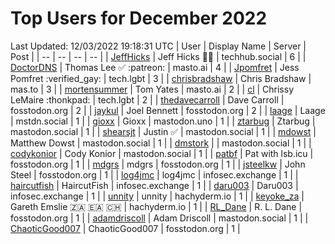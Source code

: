 # Top Users for December 2022
Last Updated: 12/03/2022 19:18:31 UTC
| User | Display Name | Server | Post |
| -- | -- | -- | -- |
| [JeffHicks](https://techhub.social/@JeffHicks) | Jeff Hicks 🐶🎼 | techhub.social | 6 |
| [DoctorDNS](https://masto.ai/@DoctorDNS) | Thomas Lee ✅ :patreon: | masto.ai | 4 |
| [Jpomfret](https://tech.lgbt/@Jpomfret) | Jess Pomfret :verified_gay: | tech.lgbt | 3 |
| [chrisbradshaw](https://mas.to/@chrisbradshaw) | Chris Bradshaw | mas.to | 3 |
| [mortensummer](https://masto.ai/@mortensummer) | Tom Yates | masto.ai | 2 |
| [cl](https://tech.lgbt/@cl) | Chrissy LeMaire :thonkpad: | tech.lgbt | 2 |
| [thedavecarroll](https://fosstodon.org/@thedavecarroll) | Dave Carroll | fosstodon.org | 2 |
| [jaykul](https://fosstodon.org/@jaykul) | Joel Bennett | fosstodon.org | 2 |
| [laage](https://mstdn.social/@laage) | Laage | mstdn.social | 1 |
| [gioxx](https://mastodon.uno/@gioxx) | Gioxx | mastodon.uno | 1 |
| [ztarbug](https://mastodon.social/@ztarbug) | Ztarbug | mastodon.social | 1 |
| [shearsjt](https://mastodon.social/@shearsjt) | Justin ✅ | mastodon.social | 1 |
| [mdowst](https://mastodon.social/@mdowst) | Matthew Dowst | mastodon.social | 1 |
| [dmstork](https://mastodon.social/@dmstork) |  | mastodon.social | 1 |
| [codykonior](https://mastodon.social/@codykonior) | Cody Konior | mastodon.social | 1 |
| [patbf](https://fosstodon.org/@patbf) | Pat with lsb.icu | fosstodon.org | 1 |
| [mdgrs](https://fosstodon.org/@mdgrs) | mdgrs | fosstodon.org | 1 |
| [jsteelkw](https://fosstodon.org/@jsteelkw) | John Steel | fosstodon.org | 1 |
| [log4jmc](https://infosec.exchange/@log4jmc) | log4jmc | infosec.exchange | 1 |
| [haircutfish](https://infosec.exchange/@haircutfish) | HaircutFish | infosec.exchange | 1 |
| [daru003](https://infosec.exchange/@daru003) | Daru003 | infosec.exchange | 1 |
| [unnity](https://hachyderm.io/@unnity) | unnity | hachyderm.io | 1 |
| [keyoke_za](https://hachyderm.io/@keyoke_za) | Gareth Emslie 🇿🇦 🇪🇦 🇨🇭 | hachyderm.io | 1 |
| [RL_Dane](https://fosstodon.org/@RL_Dane) | R. L. Dane | fosstodon.org | 1 |
| [adamdriscoll](https://mastodon.social/@adamdriscoll) | Adam Driscoll | mastodon.social | 1 |
| [ChaoticGood007](https://fosstodon.org/@ChaoticGood007) | ChaoticGood007 | fosstodon.org | 1 |
